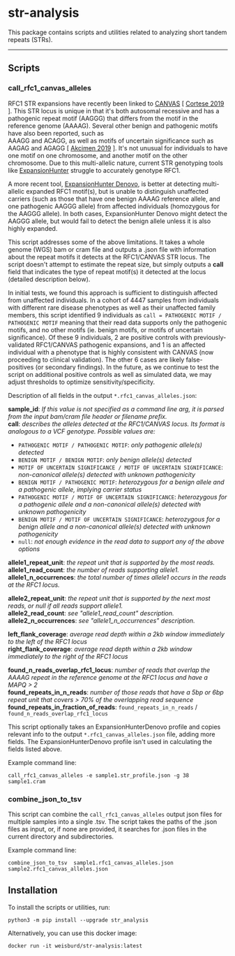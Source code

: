 # str-analysis
This package contains scripts and utilities related to analyzing short tandem repeats (STRs). 

---
## Scripts

### call_rfc1_canvas_alleles

RFC1 STR expansions have recently been linked to [CANVAS](https://www.omim.org/entry/614575) [ [Cortese 2019](https://pubmed.ncbi.nlm.nih.gov/30926972/) ].
This STR locus is unique in that it's both autosomal recessive and has a pathogenic repeat motif (AAGGG) 
that differs from the motif in the reference genome (AAAAG). Several other benign and pathogenic motifs have also been reported, such as  
AAAGG and ACAGG, as well as motifs of uncertain significance such as AAGAG and AGAGG [ [Akcimen 2019](https://pubmed.ncbi.nlm.nih.gov/31824583/) ].
It's not unusual for individuals to have one motif on one chromosome, and another motif on the other chromosome. 
Due to this multi-allelic nature, current STR genotyping tools like [ExpansionHunter](https://github.com/Illumina/ExpansionHunter) struggle to accurately 
genotype RFC1.  

A more recent tool, [ExpansionHunter Denovo](https://genomebiology.biomedcentral.com/articles/10.1186/s13059-020-02017-z), 
is better at detecting multi-allelic expanded RFC1 motif(s), but is unable to distinguish unaffected carriers 
(such as those that have one benign AAAAG reference allele, and one pathogenic AAGGG allele) from 
affected individuals (homozygous for the AAGGG allele). In both cases, ExpansionHunter Denovo might detect the 
AAGGG allele, but would fail to detect the benign allele unless it is also highly expanded. 

This script addresses some of the above limitations. It takes a whole genome (WGS) bam or cram file and 
outputs a .json file with information about the repeat motifs it detects at the RFC1/CANVAS STR locus. 
The script doesn't attempt to estimate the repeat size, but simply outputs a **call** field that indicates 
the type of repeat motif(s) it detected at the locus (detailed description below). 


In initial tests, we found this approach is sufficient to distinguish affected from unaffected individuals. 
In a cohort of 4447 samples from individuals with different rare disease phenotypes as well as their unaffected
family members, this script identified 9 individuals as `call = PATHOGENIC MOTIF / PATHOGENIC MOTIF`
meaning that their read data supports only the pathogenic motifs, and no other motifs (ie. benign motifs, or 
motifs of uncertain significance). Of these 9 individuals, 2 are positive controls with previously-validated RFC1/CANVAS
pathogenic expansions, and 1 is an affected individual with a phenotype that is highly consistent with CANVAS (now 
proceeding to clinical validation). The other 6 cases are likely false-positives (or secondary findings).
In the future, as we continue to test the script on additional positive controls as well as simulated data, we may 
adjust thresholds to optimize sensitivity/specificity.

Description of all fields in the output `*.rfc1_canvas_alleles.json`:

**sample_id**: *If this value is not specified as a command line arg, it is parsed from the input bam/cram file header or filename prefix.*    
**call**: *describes the alleles detected at the RFC1/CANVAS locus. Its format is analogous to a VCF genotype. Possible values are:*
* `PATHOGENIC MOTIF / PATHOGENIC MOTIF`: *only pathogenic allele(s) detected*
* `BENIGN MOTIF / BENIGN MOTIF`: *only benign allele(s) detected*
* `MOTIF OF UNCERTAIN SIGNIFICANCE / MOTIF OF UNCERTAIN SIGNIFICANCE`: *non-canonical allele(s) detected with unknown pathogenicity*
* `BENIGN MOTIF / PATHOGENIC MOTIF`: *heterozygous for a benign allele and a pathogenic allele, implying carrier status*
* `PATHOGENIC MOTIF / MOTIF OF UNCERTAIN SIGNIFICANCE`: *heterozygous for a pathogenic allele and a non-canonical allele(s) detected with unknown pathogenicity*
* `BENIGN MOTIF / MOTIF OF UNCERTAIN SIGNIFICANCE`: *heterozygous for a benign allele and a non-canonical allele(s) detected with unknown pathogenicity*
* `null`: *not enough evidence in the read data to support any of the above options*

**allele1_repeat_unit**: *the repeat unit that is supported by the most reads.*  
**allele1_read_count**: *the number of reads supporting allele1.*  
**allele1_n_occurrences**: *the total number of times allele1 occurs in the reads at the RFC1 locus.*  

**allele2_repeat_unit**: *the repeat unit that is supported by the next most reads, or null if all reads support allele1.*  
**allele2_read_count**: *see "allele1_read_count" description.*  
**allele2_n_occurrences**: *see "allele1_n_occurrences" description.*  

**left_flank_coverage**: *average read depth within a 2kb window immediately to the left of the RFC1 locus*  
**right_flank_coverage**: *average read depth within a 2kb window immediately to the right of the RFC1 locus*  
  
**found_n_reads_overlap_rfc1_locus**: *number of reads that overlap the AAAAG repeat in the reference genome 
at the RFC1 locus and have a MAPQ > 2*    
**found_repeats_in_n_reads**: *number of those reads that have a 5bp or 6bp repeat unit that covers > 70% of the overlapping read sequence*    
**found_repeats_in_fraction_of_reads**: `found_repeats_in_n_reads` / `found_n_reads_overlap_rfc1_locus`  

This script optionally takes an ExpansionHunterDenovo profile and copies relevant info to the output
`*.rfc1_canvas_alleles.json` file, adding more fields. 
The ExpansionHunterDenovo profile isn't used in calculating the fields listed above.  

Example command line:

```
call_rfc1_canvas_alleles -e sample1.str_profile.json -g 38 sample1.cram
```

### combine_json_to_tsv

This script can combine the `call_rfc1_canvas_alleles` output json files for multiple samples into 
a single .tsv. The script takes the paths of the .json files as input, or, if none are provided, it searches for .json 
files in the current directory and subdirectories.

Example command line:
```
combine_json_to_tsv  sample1.rfc1_canvas_alleles.json  sample2.rfc1_canvas_alleles.json
```

## Installation

To install the scripts or utilities, run:

```
python3 -m pip install --upgrade str_analysis
```

Alternatively, you can use this docker image:

```
docker run -it weisburd/str-analysis:latest
```


